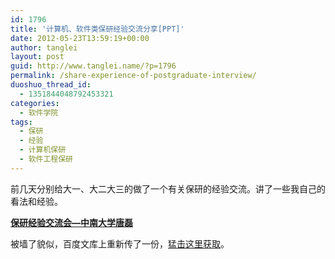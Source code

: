 ```yaml
---
id: 1796
title: '计算机、软件类保研经验交流分享[PPT]'
date: 2012-05-23T13:59:19+00:00
author: tanglei
layout: post
guid: http://www.tanglei.name/?p=1796
permalink: /share-experience-of-postgraduate-interview/
duoshuo_thread_id:
  - 1351844048792453321
categories:
  - 软件学院
tags:
  - 保研
  - 经验
  - 计算机保研
  - 软件工程保研
---
```

前几天分别给大一、大二大三的做了一个有关保研的经验交流。讲了一些我自己的看法和经验。

<center>
</center>

<div id="__ss_13038415">
  <strong style="display: block; margin: 12px 0 4px;"><a title="保研经验交流会—中南大学唐磊" href="http://www.slideshare.net/tl3shi/ss-13038415">保研经验交流会—中南大学唐磊</a></strong>
</div>

被墙了貌似，百度文库上重新传了一份，[猛击这里获取](http://wenku.baidu.com/view/46cc46c16137ee06eff918cf.html)。